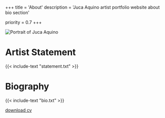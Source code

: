 +++
title = 'About'
description = 'Juca Aquino artist portfolio website about bio section'

priority = 0.7
+++

![Portrait of Juca Aquino](https://imgs.jucaaquino.com/portrait.jpg)

# Artist Statement
{{< include-text "statement.txt" >}}

# Biography
{{< include-text "bio.txt" >}}

<a href="/aquino-cv.pdf" target="_blank">download cv</a>

